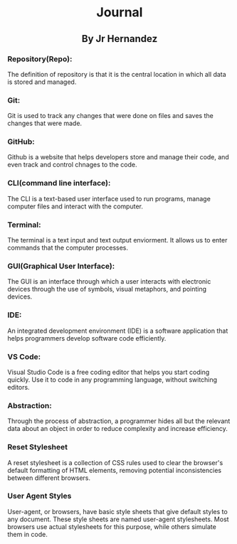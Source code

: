 <h1 align=center>Journal</h1>

<h2 align=center>By Jr Hernandez</h>

<h3>Repository(Repo):</h3>
<p>The definition of repository is that it is the central location in which all data is stored and managed.</p>

<h3>Git:</h3>
<p>Git is used to track any changes that were done on files and saves the changes that were made.</p>

<h3>GitHub:</h3>
<p>Github is a website that helps developers store and manage their code, and even track and control chnages to the code.</p>

<h3>CLI(command line interface):</h3>
<p>The CLI is a text-based user interface used to run programs, manage computer files and interact with the computer.</p>

<h3>Terminal:</h3>
<p>The terminal is a text input and text output enviorment. It allows us to enter commands that the computer processes.</p>

<h3>GUI(Graphical User Interface):</h3>
<p>The GUI is an interface through which a user interacts with electronic devices through the use of symbols, visual metaphors, and pointing devices.</p>

<h3>IDE:</h3>
<p>An integrated development environment (IDE) is a software application that helps programmers develop software code efficiently.</p>

<h3>VS Code:</h3>
<p>Visual Studio Code is a free coding editor that helps you start coding quickly. Use it to code in any programming language, without switching editors.</p>

<h3>Abstraction:</h3>
<p>Through the process of abstraction, a programmer hides all but the relevant data about an object in order to reduce complexity and increase efficiency.</p>
<h3>Reset Stylesheet</h3>
<p>A reset stylesheet is a collection of CSS rules used to clear the browser's default formatting of HTML elements, removing potential inconsistencies between different browsers.</p>
<h3>User Agent Styles</h3>
<p>User-agent, or browsers, have basic style sheets that give default styles to any document. These style sheets are named user-agent stylesheets. Most browsers use actual stylesheets for this purpose, while others simulate them in code.</p>
